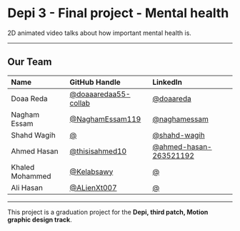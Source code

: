 # Depi 3 - Final project - Mental health
2D animated video talks about how important mental health is.

---

## Our Team

| Name            | GitHub Handle        | LinkedIn
| :-------------  | :------------------- | :------------------- |
| Doaa Reda       | [@doaaaredaa55-collab](https://github.com/doaaaredaa55-collab) | [@doaareda](https://www.linkedin.com/in/doaareda) |
| Nagham Essam    | [@NaghamEssam119](https://github.com/NaghamEssam119) | [@naghamessam](https://www.linkedin.com/in/naghamessam) |
| Shahd Wagih     | [@](https://github.com/shahdwagih) | [@shahd-wagih](https://www.linkedin.com/in/shahd-wagih) |
| Ahmed Hasan     | [@thisisahmed10](https://github.com/thisisahmed10) | [@ahmed-hasan-263521192](https://www.linkedin.com/in/ahmed-hasan-263521192) |
| Khaled Mohammed | [@Kelabsawy](https://github.com/Kelabsawy) | [@](https://www.linkedin.com/in/) |
| Ali Hasan       | [@ALienXt007](https://github.com/ALienXt007) | [@](https://www.linkedin.com/in/) |

---

This project is a graduation project for the **Depi, third patch, Motion graphic design track**.
